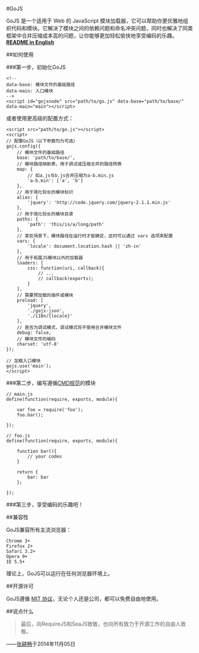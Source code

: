 #GoJS

GoJS 是一个适用于 Web 的 JavaScript 模块加载器，它可以帮助你更优雅地组织代码和模块。它解决了模块之间的依赖问题和命名冲突问题，同时也解决了同类框架中合并压缩成本高的问题，让你能够更加轻松愉快地享受编码的乐趣。[**README in English**](https://github.com/Lanfei/GoJS/blob/master/README_EN.md)

##如何使用

###第一步，初始化GoJS

```
<!--
data-base: 模块文件的基础路径
data-main: 入口模块
-->
<script id="gojsnode" src="path/to/go.js" data-base="path/to/base/" data-main="main"></script>
```

或者使用更高级的配置方式：

```
<script src="path/to/go.js"></script>
<script>
// 配置GoJS（以下参数均为可选）
gojs.config({
	// 模块文件的基础路径
	base: 'path/to/base/',
	// 模块路径映射表，用于调试或压缩合并的路径转换
	map: {
		// 如a.js与b.js合并压缩为a-b.min.js
		'a-b.min': ['a', 'b']
	},
	// 用于简化较长的模块标识
	alias: {
		'jquery': 'http://code.jquery.com/jquery-2.1.1.min.js'
	},
	// 用于简化较长的模块目录
	paths: {
		'path': 'this/is/a/long/path'
	},
	// 某些场景下，模块路径在运行时才能确定，这时可以通过 vars 选项来配置
	vars: {
		'locale': document.location.hash || 'zh-cn'
	},
	// 用于拓展JS模块以外的加载器
	loaders: [
		css: function(uri, callback){
			// ...
			// callback(exports);
		}
	],
	// 需要预加载的插件或模块
	preload: [
		'jquery',
		'./gojs-json',
		'./i18n/{locale}'
	],
	// 是否为调试模式，调试模式将不使用合并模块文件
	debug: false,
	// 模块文件的编码
	charset: 'utf-8'
});

// 加载入口模块
gojs.use('main');
</script>
```

###第二步，编写遵循[CMD规范](https://github.com/seajs/seajs/issues/242)的模块

```
// main.js
define(function(require, exports, module){

	var foo = require('foo');
	foo.bar();

});

// foo.js
define(function(require, exports, module){
	
	function bar(){
		// your codes
	}

	return {
		bar: bar
	};

});
```

###第三步，享受编码的乐趣吧！

##兼容性

GoJS兼容所有主流浏览器：

```
Chrome 3+
Firefox 2+
Safari 3.2+
Opera 9+
IE 5.5+
```

理论上，GoJS可以运行在任何浏览器环境上。

##开源许可

GoJS遵循 [MIT 协议](https://github.com/Lanfei/GoJS/blob/master/LICENSE)，无论个人还是公司，都可以免费自由地使用。

##说点什么

>最后，向RequireJS和SeaJS致敬，也向所有致力于开源工作的自由人致敬。

——[张耕畅](http://www.clanfei.com/)于2014年11月05日
